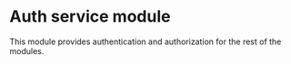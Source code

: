 # Auth service module
This module provides authentication and authorization for the rest of the modules.

